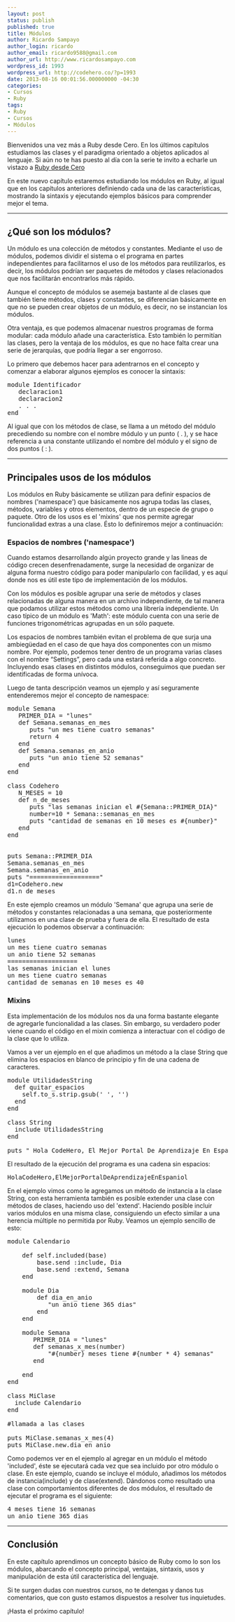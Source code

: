 ```yaml
---
layout: post
status: publish
published: true
title: Módulos
author: Ricardo Sampayo
author_login: ricardo
author_email: ricardo9588@gmail.com
author_url: http://www.ricardosampayo.com
wordpress_id: 1993
wordpress_url: http://codehero.co/?p=1993
date: 2013-08-16 00:01:56.000000000 -04:30
categories:
- Cursos
- Ruby
tags:
- Ruby
- Cursos
- Módulos
---
```

<p>Bienvenidos una vez más a Ruby desde Cero. En los últimos capítulos estudiamos las clases y el paradigma orientado a objetos aplicados al lenguaje. Si aún no te has puesto al día con la serie te invito a echarle un vistazo a <a href="[http://codehero.co/series/ruby-desde-cero/]">Ruby desde Cero</a></p>

<p>En este nuevo capítulo estaremos estudiando los módulos en Ruby, al igual que en los capítulos anteriores definiendo cada una de las características, mostrando la sintaxis y ejecutando ejemplos básicos para comprender mejor el tema.</p>

<hr />

<h2>¿Qué son los módulos?</h2>

<p>Un módulo es una colección de métodos y constantes. Mediante el uso de módulos, podemos dividir el sistema o el programa en partes independientes para facilitarnos el uso de los métodos para reutilizarlos, es decir, los módulos podrían ser paquetes de métodos y clases relacionados que nos facilitarán encontrarlos más rápido.</p>

<p>Aunque el concepto de módulos se asemeja bastante al de clases que también tiene métodos, clases y constantes, se diferencian básicamente en que no se pueden crear objetos de un módulo, es decir, no se instancian los módulos.</p>

<p>Otra ventaja, es que podemos almacenar nuestros programas de forma modular: cada módulo añade una característica. Esto también lo permitían las clases, pero la ventaja de los módulos, es que no hace falta crear una serie de jerarquías, que podría llegar a ser engorroso.</p>

<p>Lo primero que debemos hacer para adentrarnos en el concepto y comenzar a elaborar algunos ejemplos es conocer la sintaxis:</p>

<pre>module Identificador
   declaracion1
   declaracion2
   . . .
end
</pre>

<p>Al igual que con los métodos de clase, se llama a un método del módulo precediendo su nombre con el nombre módulo y un punto ( . ), y se hace referencia a una constante utilizando el nombre del módulo y el signo de dos puntos ( : ).</p>

<hr />

<h2>Principales usos de los módulos</h2>

<p>Los módulos en Ruby básicamente se utilizan para definir espacios de nombres ('namespace') que básicamente nos agrupa todas las clases, métodos, variables y otros elementos, dentro de un especie de grupo o paquete. Otro de los usos es el 'mixins' que nos permite agregar funcionalidad extras a una clase. Ésto lo definiremos mejor a continuación:</p>

<h3>Espacios de nombres ('namespace')</h3>

<p>Cuando estamos desarrollando algún proyecto grande y las lineas de código crecen desenfrenadamente, surge la necesidad de organizar de alguna forma nuestro código para poder manipularlo con facilidad, y es aquí donde nos es útil este tipo de implementación de los módulos.</p>

<p>Con los módulos es posible agrupar una serie de métodos y clases relacionadas de alguna manera en un archivo independiente, de tal manera que podamos utilizar estos métodos como una librería independiente. Un caso típico de un módulo es 'Math': este módulo cuenta con una serie de funciones trigonométricas agrupadas en un sólo paquete.</p>

<p>Los espacios de nombres también evitan el problema de que surja una ambiegüedad en el caso de que haya dos componentes con un mismo nombre. Por ejemplo, podemos tener dentro de un programa varias clases con el nombre “Settings”, pero cada una estará referida a algo concreto. Incluyendo esas clases en distintos módulos, conseguimos que puedan ser identificadas de forma unívoca.</p>

<p>Luego de tanta descripción veamos un ejemplo y así seguramente entenderemos mejor el concepto de namespace:</p>

<pre>module Semana
   PRIMER_DIA = "lunes"
   def Semana.semanas_en_mes
      puts "un mes tiene cuatro semanas"
      return 4
   end
   def Semana.semanas_en_anio
      puts "un anio tiene 52 semanas"
   end
end

class Codehero
   N_MESES = 10
   def n_de_meses
      puts "las semanas inician el #{Semana::PRIMER_DIA}" 
      number=10 * Semana::semanas_en_mes
      puts "cantidad de semanas en 10 meses es #{number}"
   end
end


puts Semana::PRIMER_DIA
Semana.semanas_en_mes
Semana.semanas_en_anio
puts "==================="
d1=Codehero.new
d1.n_de_meses
</pre>

<p>En este ejemplo creamos un módulo 'Semana' que agrupa una serie de métodos y constantes relacionadas a una semana, que posteriormente utilizamos en una clase de prueba y fuera de ella. El resultado de esta ejecución lo podemos observar a continuación:</p>

<pre>lunes
un mes tiene cuatro semanas
un anio tiene 52 semanas
===================
las semanas inician el lunes
un mes tiene cuatro semanas
cantidad de semanas en 10 meses es 40
</pre>

<h3>Mixins</h3>

<p>Esta implementación de los módulos nos da una forma bastante elegante de agregarle funcionalidad a las clases. Sin embargo, su verdadero poder viene cuando el código en el mixin comienza a interactuar con el código de la clase que lo utiliza.</p>

<p>Vamos a ver un ejemplo en el que añadimos un método a la clase String que elimina los espacios en blanco de principio y fin de una cadena de caracteres.</p>

<pre>module UtilidadesString
  def quitar_espacios
    self.to_s.strip.gsub(' ', '')
  end
end
 
class String
  include UtilidadesString
end
 
puts " Hola CodeHero, El Mejor Portal De Aprendizaje En Espaniol ".quitar_espacios
</pre>

<p>El resultado de la ejecución del programa es una cadena sin espacios:</p>

<pre>HolaCodeHero,ElMejorPortalDeAprendizajeEnEspaniol
</pre>

<p>En el ejemplo vimos como le agregamos un método de instancia a la clase String, con esta herramienta también es posible extender una clase con métodos de clases, haciendo uso del 'extend'. Haciendo posible incluir varios módulos en una misma clase, consiguiendo un efecto similar a una herencia múltiple no permitida por Ruby. Veamos un ejemplo sencillo de esto:</p>

<pre>module Calendario
 
    def self.included(base)
        base.send :include, Dia
        base.send :extend, Semana
    end

    module Dia
        def dia_en_anio
           "un anio tiene 365 dias"
        end
    end
 
    module Semana
       PRIMER_DIA = "lunes"
       def semanas_x_mes(number)
           "#{number} meses tiene #{number * 4} semanas"
       end

    end
end
 
class MiClase
  include Calendario
end
 
#llamada a las clases
 
puts MiClase.semanas_x_mes(4)
puts MiClase.new.dia_en_anio
</pre>

<p>Como podemos ver en el ejemplo al agregar en un módulo el método 'included', éste se ejecutará cada vez que sea incluido por otro módulo o clase. En este ejemplo, cuando se incluye el módulo, añadimos los métodos de instancia(include) y de clase(extend). Dándonos como resultado una clase con comportamientos diferentes de dos módulos, el resultado de ejecutar el programa es el siguiente:</p>

<pre>4 meses tiene 16 semanas
un anio tiene 365 dias
</pre>

<hr />

<h2>Conclusión</h2>

<p>En este capítulo aprendimos un concepto básico de Ruby como lo son los módulos, abarcando el concepto principal, ventajas, sintaxis, usos y manipulación de esta útil característica del lenguaje.</p>

<p>Si te surgen dudas con nuestros cursos, no te detengas y danos tus comentarios, que con gusto estamos dispuestos a resolver tus inquietudes.</p>

<p>¡Hasta el próximo capítulo!</p>

